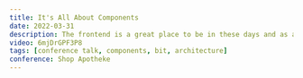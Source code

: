 ```yaml
---
title: It's All About Components
date: 2022-03-31
description: The frontend is a great place to be in these days and as apps get bigger and bigger, components get more difficult to maintain. But are we really building component driven? Do we really know how to take a design and break it down into components? How small do we go? How do we name things? When is it a good time to make a new component or reuse one that is already created? Making these decisions early on is key to great software architecture. If we think before we build, we can build amazing apps that will easily scale.
video: 6mjDrGPF3P8
tags: [conference talk, components, bit, architecture]
conference: Shop Apotheke
---
```

